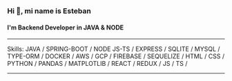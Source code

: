 ### Hi 👋, mi name is Esteban
#### I'm Backend Developer in JAVA & NODE
*******************************************************************************************************************************************

Skills: JAVA / SPRING-BOOT / NODE JS-TS / EXPRESS / SQLITE / MYSQL / TYPE-ORM / DOCKER / AWS / GCP / FIREBASE / SEQUELIZE / HTML / CSS / PYTHON / PANDAS / MATPLOTLIB / REACT / REDUX / JS / TS /

*******************************************************************************************************************************************
